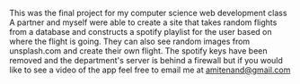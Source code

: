 This was the final project for my computer science web development class
A partner and myself were able to create a site that takes random flights from a database
and constructs a spotify playlist for the user based on where the flight is going. They can also see random
images from unsplash.com and create their own flight. The spotify keys have been removed and the department's server is
behind a firewall but if you would like to see a video of the app feel free to email me at amitenand@gmail.com
